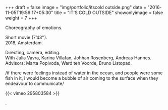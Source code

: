 +++
draft = false
image = "img/portfolio/itscold outside.png"
date = "2016-11-05T19:56:17+05:30"
title = "IT'S COLD OUTSIDE"
showonlyimage = false
weight = 7
+++

Choreography of emotions.

Short movie (7’43’’).  
2018, Amsterdam.
<!--more-->

Directing, camera, editing.  
With Julia Vavra, Karina Villafan, Johhan Rosenberg, Andreas Hannes.
Advisors: Marta Popivoda, Ward ten Voorde, Bruno Listopad.

/if there were feelings instead of water in the ocean, and people were some fish in it,
i would become a bubble of air coming to the surface when they endeavour to communicate/

{{< vimeo 295803584 >}}  

.

